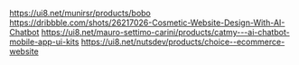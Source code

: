 https://ui8.net/munirsr/products/bobo
https://dribbble.com/shots/26217026-Cosmetic-Website-Design-With-AI-Chatbot
https://ui8.net/mauro-settimo-carini/products/catmy---ai-chatbot-mobile-app-ui-kits
https://ui8.net/nutsdev/products/choice--ecommerce-website
